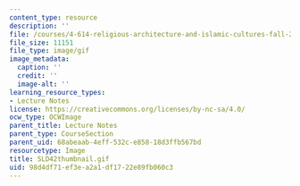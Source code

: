 ```yaml
---
content_type: resource
description: ''
file: /courses/4-614-religious-architecture-and-islamic-cultures-fall-2002/98d4df71ef3ea2a1df1722e89fb060c3_SLD42thumbnail.gif
file_size: 11151
file_type: image/gif
image_metadata:
  caption: ''
  credit: ''
  image-alt: ''
learning_resource_types:
- Lecture Notes
license: https://creativecommons.org/licenses/by-nc-sa/4.0/
ocw_type: OCWImage
parent_title: Lecture Notes
parent_type: CourseSection
parent_uid: 68abeaab-4eff-532c-e858-18d3ffb567bd
resourcetype: Image
title: SLD42thumbnail.gif
uid: 98d4df71-ef3e-a2a1-df17-22e89fb060c3
---
```

